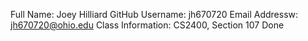 Full Name: Joey Hilliard
GitHub Username: jh670720
Email Addressw: jh670720@ohio.edu
Class Information: CS2400, Section 107
Done
